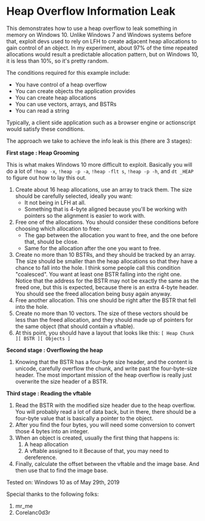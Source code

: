 # Heap Overflow Information Leak

This demonstrates how to use a heap overflow to leak something in memory on Windows 10.
Unlike Windows 7 and Windows systems before that, exploit devs used to rely on LFH to
create adjacent heap allocations to gain control of an object. In my experiment, about
97% of the time repeated allocations would result a predictable allocation pattern,
but on Windows 10, it is less than 10%, so it's pretty random.

The conditions required for this example include:

* You have control of a heap overflow
* You can create objects the application provides
* You can create heap allocations
* You can use vectors, arrays, and BSTRs
* You can read a string

Typically, a client side application such as a browser engine or actionscript would
satisfy these conditions.

The approach we take to achieve the info leak is this (there are 3 stages):

**First stage : Heap Grooming**

This is what makes Windows 10 more difficult to exploit. Basically you will do a lot
of `!heap -x`, `!heap -p -a`, `!heap -flt s`, `!heap -p -h`, and `dt _HEAP` to figure out
how to lay this out.

1. Create about 16 heap allocations, use an array to track them. The size should be
   carefully selected, ideally you want:
   * It not being in LFH at all.
   * Something that is 4-byte aligned because you'll be working with pointers so
     the alignment is easier to work with.
2. Free one of the allocations. You should consider these conditions before choosing
   which allocation to free:
   * The gap between the allocation you want to free, and the one before that, should
     be close.
   * Same for the allocation after the one you want to free.
3. Create no more than 10 BSTRs, and they should be tracked by an array. The size
   should be smaller than the heap allocations so that they have a chance to fall into
   the hole. I think some people call this condition "coalesced". You want at least one
   BSTR falling into the right one. Notice that the address for the BSTR may not be
   exactly the same as the freed one, but this is expected, because there is an extra
   4-byte header. You should see the freed allocation being busy again anyway.
4. Free another allocation. This one should be right after the BSTR that fell into
   the hole.
5. Create no more than 10 vectors. The size of these vectors should be less than the
   freed allocation, and they should made up of pointers for the same object (that should
   contain a vftable). 
6. At this point, you should have a layout that looks like this:
   `[ Heap Chunk ][ BSTR ][ Objects ]`

**Second stage : Overflowing the heap**

1. Knowing that the BSTR has a four-byte size header, and the content is unicode,
   carefully overflow the chunk, and write past the four-byte-size header. The
   most important mission of the heap overflow is really just overwrite the
   size header of a BSTR.

**Third stage : Reading the vftable**

1. Read the BSTR with the modified size header due to the heap overflow. You will
   probably read a lot of data back, but in there, there should be a four-byte
   value that is basically a pointer to the object.
2. After you find the four bytes, you will need some conversion to convert those
   4 bytes into an integer.
3. When an object is created, usually the first thing that happens is:
   1. A heap allocation
   2. A vftable assigned to it
   Because of that, you may need to dereference.
4. Finally, calculate the offset between the vftable and the image base. And then
   use that to find the image base.


Tested on: Windows 10 as of May 29th, 2019

Special thanks to the following folks:

1. mr_me
2. Corelanc0d3r